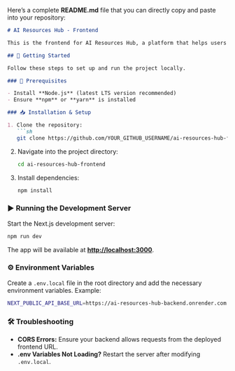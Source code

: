 Here’s a complete **README.md** file that you can directly copy and paste into your repository:  

```md
# AI Resources Hub - Frontend

This is the frontend for AI Resources Hub, a platform that helps users discover and bookmark AI-related resources such as GitHub repositories, research papers, and blogs.

## 🚀 Getting Started

Follow these steps to set up and run the project locally.

### 📌 Prerequisites

- Install **Node.js** (latest LTS version recommended)
- Ensure **npm** or **yarn** is installed

### 📥 Installation & Setup

1. Clone the repository:
   ```sh
   git clone https://github.com/YOUR_GITHUB_USERNAME/ai-resources-hub-frontend.git
   ```

2. Navigate into the project directory:
   ```sh
   cd ai-resources-hub-frontend
   ```

3. Install dependencies:
   ```sh
   npm install
   ```

### ▶️ Running the Development Server

Start the Next.js development server:

```sh
npm run dev
```

The app will be available at **[http://localhost:3000](http://localhost:3000)**.

### ⚙️ Environment Variables

Create a `.env.local` file in the root directory and add the necessary environment variables. Example:

```sh
NEXT_PUBLIC_API_BASE_URL=https://ai-resources-hub-backend.onrender.com
```


### 🛠️ Troubleshooting

- **CORS Errors:** Ensure your backend allows requests from the deployed frontend URL.
- **.env Variables Not Loading?** Restart the server after modifying `.env.local`.

